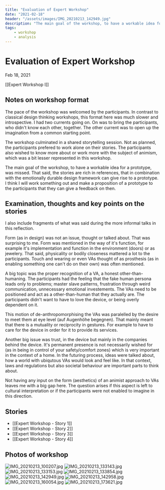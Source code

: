 ```yaml
---
title: "Evaluation of Expert Workshop"
date: "2021-02-18"
header: "/assets/images/IMG_20210213_142949.jpg"
description: "The main goal of the workshop, to have a workable idea for a prototype, was missed. That said, the stories are rich in references, that in combination with the emotionally durable design framework can give rise to a prototype. I think I will work something out and make a proposition of a prototype to the participants that they can give a feedback on then."
tags:
    - workshop
    - analysis
---
```

# Evaluation of Expert Workshop
Feb 18, 2021

[[Expert Workshop I]]

## Notes on workshop format
The pace of the workshop was welcomed by the participants. In contrast to classical design thinking workshops, this format here was much slower and introspective. I had two currents going on. On was to bring the participants, who didn't know each other, together. The other current was to open up the imagination from a common starting point.

The workshop culminated in a shared storytelling session. Not as planned, the participants prefered to work alone on their stories. The participants also wished to know more about or work more with the subject of animism, which was a bit lesser represented in this workshop.

The main goal of the workshop, to have a workable idea for a prototype, was missed. That said, the stories are rich in references, that in combination with the emotionally durable design framework can give rise to a prototype. I think I will work something out and make a proposition of a prototype to the participants that they can give a feedback on then.

## Examination, thoughts and key points on the stories
I also include fragments of what was said during the more informal talks in this reflection.

Form (as in design) was not an issue, thought or talked about. That was surprising to me. Form was mentioned in the way of it's function, for example it's implementation and function in the environment (doors) or as jewelery. That said, physicality or bodily closeness mattered a lot to the participants. Touch and wearing or even VAs thought of as prosthesis (as in enabling something one can't do on their own) was often mentioned.

A big topic was the proper recognition of a VA, a honest other-than-humaning. The participants had the feeling that the fake human persona leads only to problems; master slave patterns, frustration through weird communication, unnecessary emotional investements. The VAs need to be positioned and act as a other-than-human that they actually are. The participants didn't want to have to love the device, or being overly dependent on it. 

This motion of de-anthropomorphising the VAs was paralelled by the desire to meet them at eye level (auf Augenhöhe begegnen). That mainly meant that there is a mutuality or reciprocity in gestures. For example to have to care for the device in order for it to provide its services.

Another big issue was trust, in the device but mainly in the companies behind the device. It's permanent presence is not necessarily wished for (as in being in control of your safety/comfort zones) which is very important in the context of a home. In the futuring process, ideas were talked about, how a world with ubiqutous VAs would look and feel like. In that context, laws and regulations but also societal behaviour are important parts to think about.

Not having any input on the form (aesthetics) of an animist approach to VAs leaves me with a big gap here. The question arises if this aspect is left to cultural interpretation or if the participants were not enabled to imagine in this direction.

## Stories
- [[Expert Workshop - Story 1]]
- [[Expert Workshop - Story 2]]
- [[Expert Workshop - Story 3]]
- [[Expert Workshop - Story 4]]

## Photos of workshop
![IMG_20210213_100207.jpg](/assets/images/IMG_20210213_100207.jpg)
![IMG_20210213_133143.jpg](/assets/images/IMG_20210213_133143.jpg)
![IMG_20210213_133153.jpg](/assets/images/IMG_20210213_133153.jpg)
![IMG_20210213_133854.jpg](/assets/images/IMG_20210213_133854.jpg)
![IMG_20210213_142949.jpg](/assets/images/IMG_20210213_142949.jpg)
![IMG_20210213_142958.jpg](/assets/images/IMG_20210213_142958.jpg)
![IMG_20210213_160054.jpg](/assets/images/IMG_20210213_160054.jpg)
![IMG_20210213_173621.jpg](/assets/images/IMG_20210213_173621.jpg)